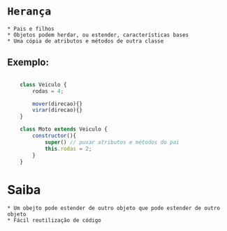 # `Herança`

    * Pais e filhos
    * Objetos podem herdar, ou estender, características bases
    * Uma cópia de atributos e métodos de outra classe

## Exemplo:

```js

    class Veiculo {
        rodas = 4;

        mover(direcao){}
        virar(direcao){}
    }

    class Moto extends Veiculo {
        constructor(){
            super() // puxar atributos e métodos do pai
            this.rodas = 2;
        }
    }

```

# Saiba
    * Um obejto pode estender de outro objeto que pode estender de outro objeto
    * Fácil reutilização de código

